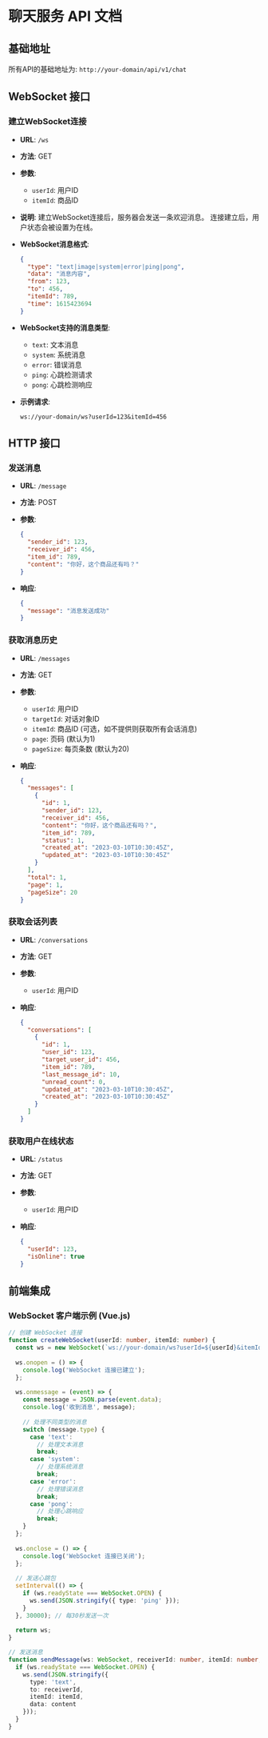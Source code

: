 # 聊天服务 API 文档

## 基础地址

所有API的基础地址为: `http://your-domain/api/v1/chat`

## WebSocket 接口

### 建立WebSocket连接

- **URL**: `/ws`
- **方法**: GET
- **参数**:
  - `userId`: 用户ID
  - `itemId`: 商品ID

- **说明**: 
  建立WebSocket连接后，服务器会发送一条欢迎消息。
  连接建立后，用户状态会被设置为在线。
  
- **WebSocket消息格式**:
  ```json
  {
    "type": "text|image|system|error|ping|pong",
    "data": "消息内容",
    "from": 123,
    "to": 456,
    "itemId": 789,
    "time": 1615423694
  }
  ```

- **WebSocket支持的消息类型**:
  - `text`: 文本消息
  - `system`: 系统消息
  - `error`: 错误消息
  - `ping`: 心跳检测请求
  - `pong`: 心跳检测响应

- **示例请求**:
  ```
  ws://your-domain/ws?userId=123&itemId=456
  ```

## HTTP 接口

### 发送消息

- **URL**: `/message`
- **方法**: POST
- **参数**:
  ```json
  {
    "sender_id": 123,
    "receiver_id": 456,
    "item_id": 789,
    "content": "你好，这个商品还有吗？"
  }
  ```

- **响应**:
  ```json
  {
    "message": "消息发送成功"
  }
  ```

### 获取消息历史

- **URL**: `/messages`
- **方法**: GET
- **参数**:
  - `userId`: 用户ID
  - `targetId`: 对话对象ID
  - `itemId`: 商品ID (可选，如不提供则获取所有会话消息)
  - `page`: 页码 (默认为1)
  - `pageSize`: 每页条数 (默认为20)

- **响应**:
  ```json
  {
    "messages": [
      {
        "id": 1,
        "sender_id": 123,
        "receiver_id": 456,
        "content": "你好，这个商品还有吗？",
        "item_id": 789,
        "status": 1,
        "created_at": "2023-03-10T10:30:45Z",
        "updated_at": "2023-03-10T10:30:45Z"
      }
    ],
    "total": 1,
    "page": 1,
    "pageSize": 20
  }
  ```

### 获取会话列表

- **URL**: `/conversations`
- **方法**: GET
- **参数**:
  - `userId`: 用户ID

- **响应**:
  ```json
  {
    "conversations": [
      {
        "id": 1,
        "user_id": 123,
        "target_user_id": 456,
        "item_id": 789,
        "last_message_id": 10,
        "unread_count": 0,
        "updated_at": "2023-03-10T10:30:45Z",
        "created_at": "2023-03-10T10:30:45Z"
      }
    ]
  }
  ```

### 获取用户在线状态

- **URL**: `/status`
- **方法**: GET
- **参数**:
  - `userId`: 用户ID

- **响应**:
  ```json
  {
    "userId": 123,
    "isOnline": true
  }
  ```

## 前端集成

### WebSocket 客户端示例 (Vue.js)

```typescript
// 创建 WebSocket 连接
function createWebSocket(userId: number, itemId: number) {
  const ws = new WebSocket(`ws://your-domain/ws?userId=${userId}&itemId=${itemId}`);
  
  ws.onopen = () => {
    console.log('WebSocket 连接已建立');
  };
  
  ws.onmessage = (event) => {
    const message = JSON.parse(event.data);
    console.log('收到消息', message);
    
    // 处理不同类型的消息
    switch (message.type) {
      case 'text':
        // 处理文本消息
        break;
      case 'system':
        // 处理系统消息
        break;
      case 'error':
        // 处理错误消息
        break;
      case 'pong':
        // 处理心跳响应
        break;
    }
  };
  
  ws.onclose = () => {
    console.log('WebSocket 连接已关闭');
  };
  
  // 发送心跳包
  setInterval(() => {
    if (ws.readyState === WebSocket.OPEN) {
      ws.send(JSON.stringify({ type: 'ping' }));
    }
  }, 30000); // 每30秒发送一次
  
  return ws;
}

// 发送消息
function sendMessage(ws: WebSocket, receiverId: number, itemId: number, content: string) {
  if (ws.readyState === WebSocket.OPEN) {
    ws.send(JSON.stringify({
      type: 'text',
      to: receiverId,
      itemId: itemId,
      data: content
    }));
  }
}
``` 
